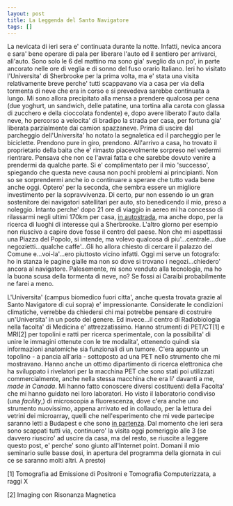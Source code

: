 ```yaml
---
layout: post
title: La Leggenda del Santo Navigatore
tags: []
---
```


La nevicata di ieri sera e' continuata durante la notte. Infatti, nevica ancora e sara' bene operare di pala per liberare l'auto ed il sentiero per arrivarci, all'auto. Sono solo le 6 del mattino ma sono gia' sveglio da un po', in parte ancorato nelle ore di veglia e di sonno del fuso orario Italiano.
Ieri ho visitato l'Universita' di Sherbrooke per la prima volta, ma e' stata una visita relativamente breve perche' tutti scappavano via a casa per via della tormenta di neve che era in corso e si prevedeva sarebbe continuata a lungo. Mi sono allora precipitato alla mensa a prendere qualcosa per cena (due yoghurt, un sandwich, delle patatine, una tortina alla carota con glassa di zucchero e della cioccolata fondente) e, dopo avere liberato l'auto dalla neve, ho percorso a velocita' di bradipo la strada per casa, per fortuna gia' liberata parzialmente dai camion spazzaneve. Prima di uscire dal parcheggio dell'Universita' ho notato la segnaletica ed il parcheggio per le biciclette. Prendono pure in giro, prendono. All'arrivo a casa, ho trovato il proprietario della baita che e' rimasto piacevolmente sorpreso nel vedermi rientrare. Pensava che non ce l'avrai fatta e che sarebbe dovuto venire a prendermi da qualche parte. Si e' complimentato per il mio 'successo', spiegando che questa neve causa non pochi problemi ai principianti. Non so se sorprendermi anche io o continuare a sperare che tutto vada bene anche oggi. Optero' per la seconda, che sembra essere un migliore investimento per la sopravvivenza. Di certo, pur non essendo io un gran sostenitore dei navigatori satellitari per auto, sto benedicendo il mio, preso a noleggio. Intanto perche' dopo 21 ore di viaggio in aereo mi ha concesso di rilassarmi negli ultimi 170km per casa, [in autostrada](http://www.galileonet.it/postdoc/article/99/arrivo-in-quebec-si-fa-presto-a-dire-global-warming), ma anche dopo, per la ricerca di luoghi di interesse qui a Sherbrooke. L'altro giorno per esempio non riuscivo a capire dove fosse il centro del paese. Non che mi aspettassi una Piazza del Popolo, si intende, ma volevo qualcosa di piu'...centrale...due negozietti...qualche caffe'...Gli ho allora chiesto di cercare il palazzo del Comune e...voi-la'...ero piuttosto vicino infatti. Oggi mi serve un fotografo: ho in stanza le pagine gialle ma non so dove si trovano i negozi...chiedero' ancora al navigatore. Palesemente, mi sono venduto alla tecnologia, ma ho la buona scusa della tormenta di neve, no? Se fossi ai Caraibi probabilmente ne farei a meno.

L'Universita' (campus biomedico fuori citta', anche questa trovata grazie al Santo Navigatore di cui sopra) e' impressionante. Considerate le condizioni climatiche, verrebbe da chiedersi chi mai potrebbe pensare di costruire un'Universita' in un posto del genere. Ed invece...il centro di Radiobiologia nella facolta' di Medicina e' attrezzatissimo. Hanno strumenti di PET/CT[1] e MRI[2] per topolini e ratti per ricerca sperimentale, con la possibilita' di unire le immagini ottenute con le tre modalita', ottenendo quindi sia informazioni anatomiche sia funzionali di un tumore. C'era appunto un topolino - a pancia all'aria - sottoposto ad una PET nello strumento che mi mostravano. Hanno anche un ottimo dipartimento di ricerca elettronica che ha sviluppato i rivelatori per la macchina PET che sono stati poi utilizzati commercialmente, anche nella stessa macchina che era li' davanti a me, *made in Canada*. Mi hanno fatto conoscere diversi costituenti della Facolta' che mi hanno guidato nei loro laboratori. Ho visto il laboratorio condiviso (una *facility*,) di microscopia a fluorescenza, dove c'era anche uno strumento nuovissimo, appena arrivato ed in collaudo, per la lettura dei vetrini dei microarray, quelli che nell'esperimento che mi vede partecipe saranno letti a Budapest e che sono [in partenza](http://www.galileonet.it/postdoc/article/97/microarray-webinar). Dal momento che ieri sera sono scappati tutti via, continuero' la visita oggi pomeriggio alle 3 (se davvero riusciro' ad uscire da casa, ma del resto, se riuscite a leggere questo post, e' perche' sono giunto all'Internet point![](). 
Domani il mio seminario sulle basse dosi, in apertura del programma della giornata in cui ce se saranno molti altri. A presto)

[1] Tomografia ad Emissione di Positroni e Tomografia Computerizzata, a raggi X

[2] Imaging con Risonanza Magnetica
